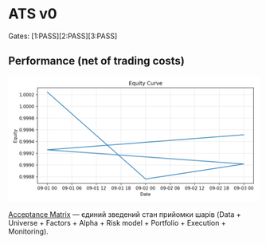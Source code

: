 ﻿# ATS v0

Gates: [1:PASS][2:PASS][3:PASS]

## Performance (net of trading costs)

![Equity curve](docs/equity.png)





[Acceptance Matrix](docs/Acceptance_Matrix.md) — єдиний зведений стан прийомки шарів (Data + Universe + Factors + Alpha + Risk model + Portfolio + Execution + Monitoring).


